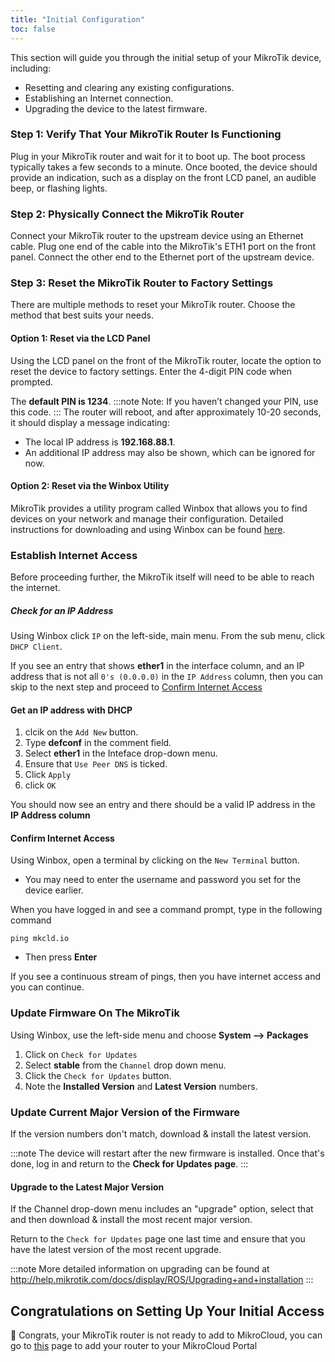 ```yaml
---
title: "Initial Configuration"
toc: false
---
```


This section will guide you through the initial setup of your MikroTik device, including:

* Resetting and clearing any existing configurations.
* Establishing an Internet connection.
* Upgrading the device to the latest firmware.

### Step 1: Verify That Your MikroTik Router Is Functioning

Plug in your MikroTik router and wait for it to boot up. The boot process typically takes a few seconds to a minute.
Once booted, the device should provide an indication, such as a display on the front LCD panel, an audible beep, or flashing lights.

### Step 2: Physically Connect the MikroTik Router

Connect your MikroTik router to the upstream device using an Ethernet cable.
Plug one end of the cable into the MikroTik's ETH1 port on the front panel.
Connect the other end to the Ethernet port of the upstream device.

### Step 3: Reset the MikroTik Router to Factory Settings

There are multiple methods to reset your MikroTik router. Choose the method that best suits your needs.

#### Option 1: Reset via the LCD Panel

Using the LCD panel on the front of the MikroTik router, locate the option to reset the device to factory settings.
Enter the 4-digit PIN code when prompted.

The **default PIN is 1234**.
:::note
Note: If you haven’t changed your PIN, use this code.
:::
The router will reboot, and after approximately 10-20 seconds, it should display a message indicating:
* The local IP address is **192.168.88.1**.
* An additional IP address may also be shown, which can be ignored for now.

#### Option 2: Reset via the Winbox Utility

MikroTik provides a utility program called Winbox that allows you to find devices on your network and manage their configuration.
Detailed instructions for downloading and using Winbox can be found [here](https://help.mikrotik.com/docs/display/ROS/Management+Tools).


### Establish Internet Access
Before proceeding further, the MikroTik itself will need to be able to reach the internet.

##### Check for an IP Address
Using Winbox click ```IP``` on the left-side, main menu. From the sub menu, click ```DHCP Client```.

If you see an entry that shows **ether1** in the interface column, and an IP address that is not all ```0's (0.0.0.0)``` in the ```IP Address``` column, then you can skip to the next step and proceed to [Confirm Internet Access](#confirm-internet-access)

#### Get an IP address with DHCP
1. clcik on the ```Add New``` button.
2. Type **defconf** in the comment field.
3. Select **ether1** in the Inteface drop-down menu.
4. Ensure that ```Use Peer DNS``` is ticked.
5. Click ```Apply```
6. click ```OK```

You should now see an entry and there should be a valid IP address in the **IP Address column**

#### Confirm Internet Access
Using Winbox, open a terminal by clicking on the ```New Terminal``` button.
* You may need to enter the username and password you set for the device earlier.

When you have logged in and see a command prompt, type in the following command

```ping mkcld.io```
* Then press **Enter**

If you see a continuous stream of pings, then you have internet access and you can continue.

### Update Firmware On The MikroTik
Using Winbox, use the left-side menu and choose **System --> Packages**

1. Click on ```Check for Updates```
2. Select **stable** from the ```Channel``` drop down menu.
3. Click the ```Check for Updates``` button.
4. Note the **Installed Version** and **Latest Version** numbers.

### Update Current Major Version of the Firmware
If the version numbers don't match, download & install the latest version.

:::note
The device will restart after the new firmware is installed. Once that's done, log in and return to the **Check for Updates page**.
:::

#### Upgrade to the Latest Major Version
If the Channel drop-down menu includes an "upgrade" option, select that and then download & install the most recent major version.

Return to the ```Check for Updates``` page one last time and ensure that you have the latest version of the most recent upgrade.

:::note
More detailed information on upgrading can be found at http://help.mikrotik.com/docs/display/ROS/Upgrading+and+installation
:::


## Congratulations on Setting Up Your Initial Access
🎉 Congrats, your MikroTik router is not ready to add to MikroCloud, you can go to [this](/documentation/getting-started/adding-your-first-router) page to add your router to your MikroCloud Portal